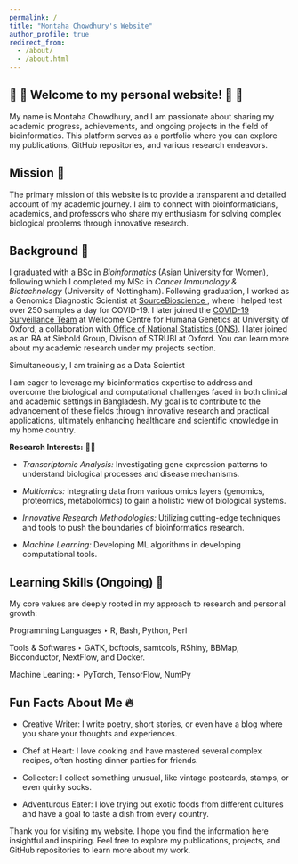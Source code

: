 ```yaml
---
permalink: /
title: "Montaha Chowdhury's Website"
author_profile: true
redirect_from: 
  - /about/
  - /about.html
---
```


##  🎉 🎉 Welcome to my personal website!  🎉 🎉

My name is Montaha Chowdhury, and I am passionate about sharing my academic progress, achievements, and ongoing projects in the field of bioinformatics. This platform serves as a portfolio where you can explore my publications, GitHub repositories, and various research endeavors.

## **Mission** 🏁
The primary mission of this website is to provide a transparent and detailed account of my academic journey. I aim to connect with bioinformaticians, academics, and professors who share my enthusiasm for solving complex biological problems through innovative research. 

## **Background** 🤝
I graduated with a BSc in _Bioinformatics_ (Asian University for Women), following which I completed my MSc in _Cancer Immunology & Biotechnology_ (University of Nottingham). Following graduation, I worked as a Genomics Diagnostic Scientist at [SourceBioscience
](https://sourcebioscience.com/genomics-services-and-covid-19/), where I helped test over 250 samples a day for COVID-19. I later joined the [COVID-19 Surveillance Team](https://www.ndm.ox.ac.uk/covid-19/covid-19-infection-survey) at Wellcome Centre for Humana Genetics at University of Oxford, a collaboration with[ Office of National Statistics (ONS)](https://www.ons.gov.uk/peoplepopulationandcommunity/healthandsocialcare/conditionsanddiseases/bulletins/coronaviruscovid19infectionsurveypilot/previousReleases). I later joined as an RA at Siebold Group, Divison of STRUBI at Oxford. You can learn more about my academic research under my projects section. 

Simultaneously, I am training as a Data Scientist 

I am eager to leverage my bioinformatics expertise to address and overcome the biological and computational challenges faced in both clinical and academic settings in Bangladesh. My goal is to contribute to the advancement of these fields through innovative research and practical applications, ultimately enhancing healthcare and scientific knowledge in my home country.

**Research Interests:** 🧬🧬

- _Transcriptomic Analysis:_ Investigating gene expression patterns to understand biological processes and disease mechanisms.
  
- _Multiomics:_ Integrating data from various omics layers (genomics, proteomics, metabolomics) to gain a holistic view of biological systems.

- _Innovative Research Methodologies:_ Utilizing cutting-edge techniques and tools to push the boundaries of bioinformatics research.
  
- _Machine Learning:_ Developing ML algorithms in developing computational tools.
  
## **Learning Skills (Ongoing)** 🔬
My core values are deeply rooted in my approach to research and personal growth:

Programming Languages
‣ R, Bash, Python, Perl

Tools & Softwares
‣ GATK, bcftools, samtools, RShiny, BBMap, Bioconductor, NextFlow, and Docker.

Machine Leaning:
‣ PyTorch, TensorFlow, NumPy

## **Fun Facts About Me** 🔥

- Creative Writer: I write poetry, short stories, or even have a blog where you share your thoughts and experiences.
  
- Chef at Heart: I love cooking and have mastered several complex recipes, often hosting dinner parties for friends.

- Collector: I collect something unusual, like vintage postcards, stamps, or even quirky socks.

- Adventurous Eater: I love trying out exotic foods from different cultures and have a goal to taste a dish from every country.

Thank you for visiting my website. I hope you find the information here insightful and inspiring. Feel free to explore my publications, projects, and GitHub repositories to learn more about my work.
